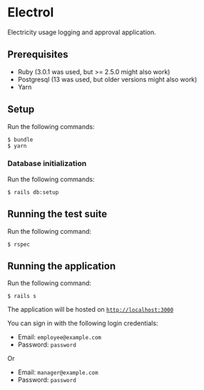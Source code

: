 # Electrol

Electricity usage logging and approval application.

## Prerequisites

- Ruby (3.0.1 was used, but >= 2.5.0 might also work)
- Postgresql (13 was used, but older versions might also work)
- Yarn

## Setup

Run the following commands:
```
$ bundle
$ yarn
```

### Database initialization

Run the following commands:
```
$ rails db:setup
```

## Running the test suite

Run the following command:
```
$ rspec
```

## Running the application

Run the following command:
```
$ rails s
```

The application will be hosted on [`http://localhost:3000`](http://localhost:3000)

You can sign in with the following login credentials:
- Email: `employee@example.com`
- Password: `password`

Or

- Email: `manager@example.com`
- Password: `password`
